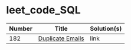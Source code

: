 # leet_code_SQL

| Number | Title | Solution(s)| 
| ------ | ----- | ---------- |
| 182    | [Duplicate Emails](https://leetcode.com/problems/duplicate-emails/ "somewebsite's Homepage") | link |
